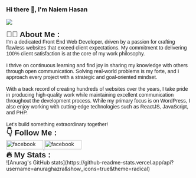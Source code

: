 ### Hi there 👋, I'm Naiem Hasan
![](https://s13.gifyu.com/images/S0O27.png)
<div>
    <h2 style="margin: 0;font-family: Arial, Helvetica, sans-serif;">👩‍💻  About Me :</h2>
    <p style="margin: 0;font-family: Arial, Helvetica, sans-serif;">I'm a dedicated Front End Web Developer, driven by a passion for crafting flawless websites that exceed client expectations. My commitment to delivering 100% client satisfaction is at the core of my work philosophy.<br><br>I thrive on continuous learning and find joy in sharing my knowledge with others through open communication. Solving real-world problems is my forte, and I approach every project with a strategic and goal-oriented mindset.<br><br>With a track record of creating hundreds of websites over the years, I take pride in producing high-quality work while maintaining excellent communication throughout the development process. While my primary focus is on WordPress, I also enjoy working with cutting-edge technologies such as ReactJS, JavaScript, and PHP.<br><br>Let's build something extraordinary together!</p>
</div>
<div>
    <h2 style="margin: 0;font-family: Arial, Helvetica, sans-serif;">👇 Follow Me :</h2>
    <a href="https://www.linkedin.com/in/naiemjoy1/" target="_blank">
        <img src="https://img.shields.io/static/v1?message=LinkedIn&logo=linkedin&label=&color=0077B5&logoColor=white&labelColor=&style=for-the-badge" alt="facebook" width = "100px" height = "25px">
    </a>
    <a href="https://twitter.com/Naiem1joy" target="_blank">
        <img src="https://img.shields.io/static/v1?message=Twitter&logo=twitter&label=&color=1DA1F2&logoColor=white&labelColor=&style=for-the-badge" alt="facebook" width = "100px" height = "25px">
    </a>
</div>
<div>
    <h2 style="margin: 0;font-family: Arial, Helvetica, sans-serif;">🔥   My Stats :</h2>
</div>
![Anurag's GitHub stats](https://github-readme-stats.vercel.app/api?username=anuraghazra&show_icons=true&theme=radical)

